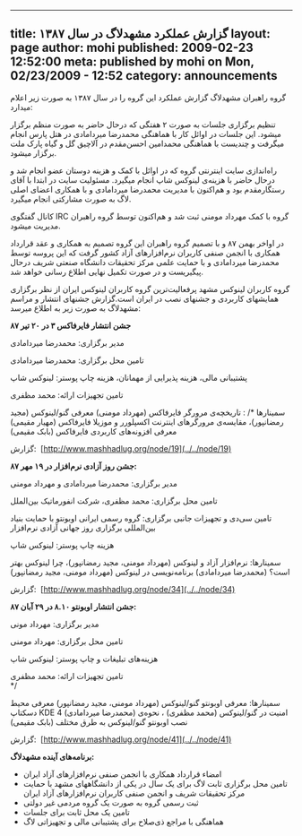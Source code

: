 ----------
title: گزارش عملکرد مشهدلاگ در سال ۱۳۸۷
layout: page
author: mohi
published: 2009-02-23 12:52:00
meta: published by mohi on Mon, 02/23/2009 - 12:52
category: announcements
----------
گروه راهبران مشهدلاگ گزارش عملکرد این گروه را در سال ۱۳۸۷ به صورت زیر اعلام
میدارد:

تنظیم برگزاری جلسات به صورت ۲ هفتگی که درحال حاضر به صورت منظم برگزار میشود.
این جلسات در اوائل کار با هماهنگی محمدرضا میردامادی در هتل پارس انجام میگرفت و
چندیست با هماهنگی محمدامین احسن‌مقدم در آلاچیق گل و گیاه پارک ملت برگزار
میشود.

راه‌اندازی سایت اینترنتی گروه که در اوائل با کمک و هزینه دوستان عضو انجام شد و
درحال حاضر با هزینه‌ی لینوکس شاپ انجام میگیرد. مسئولیت سایت در ابتدا با آقای
رستگارمقدم بود و هم‌اکنون با مدیریت محمدرضا میردامادی و با همکاری اعضای اصلی
لاگ به صورت مشارکتی انجام میگیرد.

کانال گفتگوی IRC گروه با کمک مهرداد مومنی ثبت شد و هم‌اکنون توسط گروه راهبران
مدیریت میشود.

در اواخر بهمن ۸۷ و با تصمیم گروه راهبران این گروه تصمیم به همکاری و عقد
قرارداد همکاری با انجمن صنفی کاربران نرم‌افزارهای آزاد کشور گرفت که این پروسه
توسط محمدرضا میردامادی و با حمایت علمی مرکز تحقیقات دانشگاه صنعتی شریف درحال
پیگیریست و در صورت تکمیل نهایی اطلاع رسانی خواهد شد.



گروه کاربران لینوکس مشهد پرفعالیت‌ترین گروه کاربران لینوکس ایران از نظر
برگزاری همایشهای کاربردی و جشنهای نصب در ایران است.گزارش جشنهای انتشار و مراسم
مشهدلاگ به صورت زیر به اطلاع میرسد:

**جشن انتشار فایرفاکس ۳ در ۲۰ تیر ۸۷**

مدیر برگزاری: محمدرضا میردامادی

تامین محل برگزاری: محمدرضا میردامادی

پشتیبانی مالی، هزینه پذیرایی از مهمانان، هزینه چاپ پوستر: لینوکس شاپ

تامین تجهیزات ارائه: محمد مظفری

سمینارها */ : تاریخچه‌ی مرورگر فایرفاکس (مهرداد مومنی) معرفی گنو/لینوکس (مجید
رمضانپور)، مقایسه‌ی مرورگرهای اینترنت اکسپلورر و موزیلا فایرفاکس (مهیار مقیمی)
معرفی افزونه‌های کاربردی فایرفاکس (بابک مقیمی)



گزارش:  [http://www.mashhadlug.org/node/19](../../node/19)



**جشن روز آزادی نرم‌افزار در ۱۹ مهر ۸۷:**

مدیر برگزاری: محمدرضا میردامادی و مهرداد مومنی

تامین محل برگزاری: محمد مظفری، شرکت انفورماتیک بین‌الملل

تامین سی‌دی و تجهیزات جانبی برگزاری: گروه رسمی ایرانی اوبونتو با حمایت بنیاد
بین‌المللی برگزاری روز جهانی آزادی نرم‌افزار

هزینه چاپ پوستر: لینوکس شاپ

سمینارها: نرم‌افزار آزاد و لینوکس (مهرداد مومنی، مجید رمضانپور)، چرا لینوکس
بهتر است؟ (محمدرضا میردامادی) برنامه‌نویسی در لینوکس (مهرداد مومنی، مجید
رمضانپور)



گزارش:  [http://www.mashhadlug.org/node/34](../../node/34)



**جشن انتشار اوبونتو ۸.۱۰ در ۲۹ آبان ۸۷:**

مدیر برگزاری: مهرداد مونی

تامین محل برگزاری: مهرداد مومنی

هزینه‌های تبلیغات و چاپ پوستر: لینوکس شاپ

تامین تجهیزات ارائه: محمد مظفری  
*/

سمینارها: معرفی اوبونتو گنو/لینوکس (مهرداد مومنی، مجید رمضانپور) معرفی محیط
دسکتاپ KDE 4 (محمدرضا میردامادی) امنیت در گنو/لینوکس (محمد مظفری) ، نحوه‌ی نصب
اوبونتو گنو/لینوکس به طرق مختلف (بابک مقیمی)



گزارش:  [http://www.mashhadlug.org/node/41](../../node/41)



**برنامه‌های آینده مشهدلاگ:**

  * امضاء قرارداد همکاری با انجمن صنفی نرم‌افزارهای آزاد ایران
  * تامین محل برگزاری ثابت لاگ برای یک سال در یکی از دانشگاههای مشهد با حمایت مرکز تحقیقات شریف و انجمن صنفی کاربران نرم‌افزارهای آزاد ایران
  * ثبت رسمی گروه به صورت یک گروه مردمی غیر دولتی
  * تامین یک محل ثابت برای جلسات
  * هماهنگی با مراجع ذی‌صلاح برای پشتیبانی مالی و تجهیزاتی لاگ



